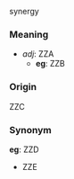 synergy
### Meaning
+ _adj_: ZZA
    + __eg__: ZZB

### Origin

ZZC

### Synonym

__eg__: ZZD

+ ZZE


